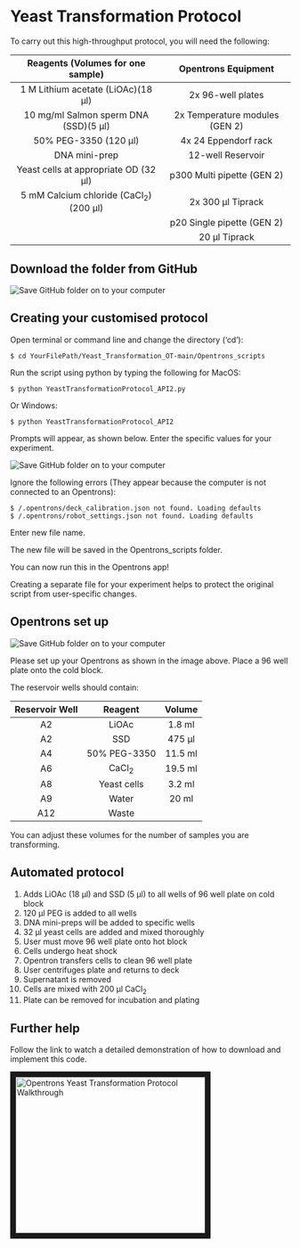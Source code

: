 # Yeast Transformation Protocol

To carry out this high-throughput protocol, you will need the following:

| Reagents (Volumes for one sample)  | Opentrons Equipment |
|:-------------: | :-------------: |
| 1 M Lithium acetate (LiOAc)(18 µl) | 2x 96-well plates  |
| 10 mg/ml Salmon sperm DNA (SSD)(5 µl)  | 2x Temperature modules (GEN 2)  |
| 50% PEG-3350 (120 µl)  | 4x 24 Eppendorf rack  |
| DNA mini-prep  | 12-well Reservoir  |
| Yeast cells at appropriate OD (32 µl)  | p300 Multi pipette (GEN 2) |
| 5 mM Calcium chloride (CaCl<sub>2</sub>) (200 µl)  | 2x 300 µl Tiprack  |
|   | p20 Single pipette (GEN 2)  |
|   | 20 µl Tiprack  |


Download the folder from GitHub
-------------------

![Save GitHub folder on to your computer](https://i.postimg.cc/1t8HdhjY/Screenshot-2020-12-14-at-15-56-09.png)



Creating your customised protocol
-------------------

Open terminal or command line and change the directory (‘cd’):

	$ cd YourFilePath/Yeast_Transformation_OT-main/Opentrons_scripts 
 
Run the script using python by typing the following for MacOS:

	$ python YeastTransformationProtocol_API2.py
	
Or Windows:
  
	$ python YeastTransformationProtocol_API2

	

Prompts will appear, as shown below. Enter the specific values for your experiment.

![Save GitHub folder on to your computer](https://i.postimg.cc/cLFZ72tb/Screenshot-2020-12-14-at-16-23-20.png)

Ignore the following errors (They appear because the computer is not connected to an Opentrons):
  
	$ /.opentrons/deck_calibration.json not found. Loading defaults
	$ /.opentrons/robot_settings.json not found. Loading defaults


Enter new file name. 

The new file will be saved in the Opentrons_scripts folder.

You can now run this in the Opentrons app!

Creating a separate file for your experiment helps to protect the original script from user-specific changes. 


Opentrons set up
-------------------

![Save GitHub folder on to your computer](https://i.postimg.cc/pdj3q73J/pasted-image-0.png)

Please set up your Opentrons as shown in the image above. Place a 96 well plate onto the cold block.

The reservoir wells should contain:

| Reservoir Well| Reagent | Volume |
| :-------------: | :-------------: | :-------------: |
| A2  | LiOAc  |  1.8 ml  |
| A2  | SSD  |  475 µl  |
| A4  | 50% PEG-3350 |  11.5 ml  |
| A6  | CaCl<sub>2</sub>  |   19.5 ml |
| A8  | Yeast cells  |  3.2 ml  |
| A9  | Water  |  20 ml  |
| A12  | Waste  |    |

You can adjust these volumes for the number of samples you are transforming.

Automated protocol
-------------------

1) Adds LiOAc (18 µl) and SSD (5 µl) to all wells of 96 well plate on cold block
2) 120 µl PEG is added to all wells 
3) DNA mini-preps will be added to specific wells
4) 32 µl yeast cells are added and mixed thoroughly
5) User must move 96 well plate onto hot block 
6) Cells undergo heat shock
7) Opentron transfers cells to clean 96 well plate 
8) User centrifuges plate and returns to deck
9) Supernatant is removed
10) Cells are mixed with 200 µl CaCl<sub>2</sub>
11) Plate can be removed for incubation and plating




Further help
-------------------

Follow the link to watch a detailed demonstration of how to download and implement this code.

<a href="https://www.youtube.com/watch?v=-7qC8O_KkY4&fbclid=IwAR1QjnBIzrgfqfQzKYRwSYfbc3X5xhVzdcxxi2epXfTBxlpMocNPirMvFhw
" target="_blank"><img src="https://i.imgur.com/vkhl5gs.png" 
alt="Opentrons Yeast Transformation Protocol Walkthrough" width="340" height="280" border="10" /></a>


